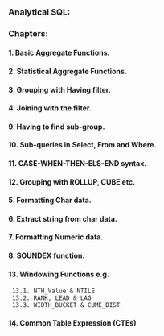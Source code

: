 ### Analytical SQL:

### Chapters:

#### 1. Basic Aggregate Functions.
#### 2. Statistical Aggregate Functions.
#### 3. Grouping with Having filter.
#### 4. Joining with the filter.

#### 9. Having to find sub-group.
#### 10. Sub-queries in Select, From and Where. 
#### 11. CASE-WHEN-THEN-ELS-END syntax.
#### 12. Grouping with ROLLUP, CUBE etc.

#### 5. Formatting Char data.
#### 6. Extract string from char data.
#### 7. Formatting Numeric data.
#### 8. SOUNDEX function.

#### 13. Windowing Functions e.g. 
     13.1. NTH_Value & NTILE
     13.2. RANK, LEAD & LAG
     13.3. WIDTH_BUCKET & CUME_DIST

#### 14. Common Table Expression (CTEs) 


    